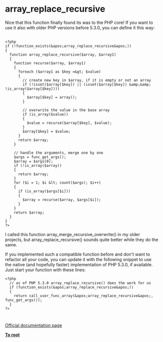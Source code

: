 # array_replace_recursive



Nice that this function finally found its was to the PHP core! If you want to use it also with older PHP versions before 5.3.0, you can define it this way:<br><br>

```
<?php
if (!function_exists(&apos;array_replace_recursive&apos;))
{
  function array_replace_recursive($array, $array1)
  {
    function recurse($array, $array1)
    {
      foreach ($array1 as $key =&gt; $value)
      {
        // create new key in $array, if it is empty or not an array
        if (!isset($array[$key]) || (isset($array[$key]) &amp;&amp; !is_array($array[$key])))
        {
          $array[$key] = array();
        }
  
        // overwrite the value in the base array
        if (is_array($value))
        {
          $value = recurse($array[$key], $value);
        }
        $array[$key] = $value;
      }
      return $array;
    }
  
    // handle the arguments, merge one by one
    $args = func_get_args();
    $array = $args[0];
    if (!is_array($array))
    {
      return $array;
    }
    for ($i = 1; $i &lt; count($args); $i++)
    {
      if (is_array($args[$i]))
      {
        $array = recurse($array, $args[$i]);
      }
    }
    return $array;
  }
}
?>
```


I called this function array_merge_recursive_overwrite() in my older projects, but array_replace_recursive() sounds quite better while they do the same.

If you implemented such a compatible function before and don&apos;t want to refactor all your code, you can update it with the following snippet to use the native (and hopefully faster) implementation of PHP 5.3.0, if available. Just start your function with these lines:



```
<?php
  // as of PHP 5.3.0 array_replace_recursive() does the work for us
  if (function_exists(&apos;array_replace_recursive&apos;))
  {
    return call_user_func_array(&apos;array_replace_recursive&apos;, func_get_args());
  }
?>
```
  

#

[Official documentation page](https://www.php.net/manual/en/function.array-replace-recursive.php)

**[To root](/README.md)**